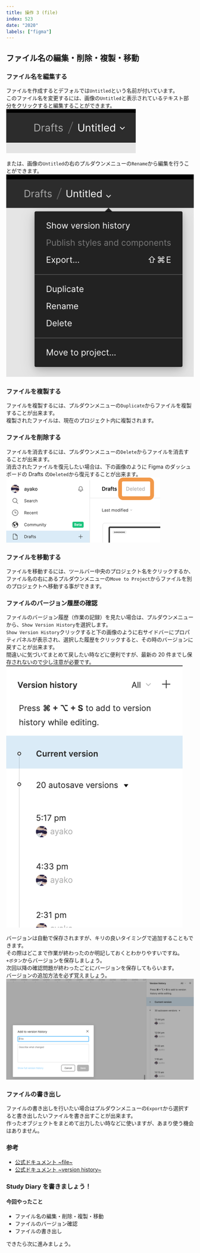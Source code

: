 ```yaml
---
title: 操作 3 (file)
index: 523
date: "2020"
labels: ["figma"]
---
```


## ファイル名の編集・削除・複製・移動

### ファイル名を編集する

ファイルを作成するとデフォルでは`Untitled`という名前が付いています。  
このファイル名を変更するには、画像の`Untitled`と表示されているテキスト部分をクリックすると編集することができます。  
![untitled](./img/untitled.png)

または、画像の`Untitled`の右のプルダウンメニューの`Rename`から編集を行うことができます。
![pull-down](./img/pull-down.png)

### ファイルを複製する

ファイルを複製するには、プルダウンメニューの`Duplicate`からファイルを複製することが出来ます。  
複製されたファイルは、現在のプロジェクト内に複製されます。

### ファイルを削除する

ファイルを消去するには、プルダウンメニューの`Delete`からファイルを消去することが出来ます。  
消去されたファイルを復元したい場合は、下の画像のように Figma のダッシュボードの Drafts の`Deleted`から復元することが出来ます。  
![deleted](./img/deleted.png)

### ファイルを移動する

ファイルを移動するには、ツールバー中央のプロジェクト名をクリックするか、ファイル名の右にあるプルダウンメニューの`Move to Project`からファイルを別のプロジェクトへ移動する事ができます。

### ファイルのバージョン履歴の確認

ファイルのバージョン履歴（作業の記録）を見たい場合は、プルダウンメニューから、`Show Version History`を選択します。  
`Show Version History`クリックすると下の画像のように右サイドバーにプロパティパネルが表示され、選択した履歴をクリックすると、その時のバージョンに戻すことが出来ます。  
間違いに気づいてまとめて戻したい時などに便利ですが、最新の 20 件までし保存されないので少し注意が必要です。
![version-history](./img/version-history.png)

バージョンは自動で保存されますが、キリの良いタイミングで追加することもできます。  
その際はどこまで作業が終わったのか明記しておくとわかりやすいですね。  
`+ボタン`からバージョンを保存しましょう。  
次回以降の確認問題が終わったごとにバージョンを保存してもらいます。  
バージョンの追加方法を必ず覚えましょう。
![add-version-history](./img/add-version-history.png)

### ファイルの書き出し

ファイルの書き出しを行いたい場合はプルダウンメニューの`Export`から選択すると書き出したいファイルを書き出すことが出来ます。  
作ったオブジェクトをまとめて出力したい時などに使いますが、あまり使う機会はありません。

### 参考

- [公式ドキュメント ~file~](https://help.figma.com/hc/en-us/articles/360038006474-Interact-with-files#Access_the_file_menu)
- [公式ドキュメント ~version history~](https://help.figma.com/hc/en-us/articles/360038006754-View-a-file-s-version-history)

### Study Diary を書きましょう！

#### 今回やったこと

- ファイル名の編集・削除・複製・移動
- ファイルのバージョン確認
- ファイルの書き出し

できたら次に進みましょう。
